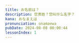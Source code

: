 ```yaml
---
title: お名前は？
description: 您贵姓？您叫什么名字？
kana: おなまえは
pronunciation: onamaewa
pubDate: 2024-08-08 00:00:44
lessonIndex: 1
---
```

